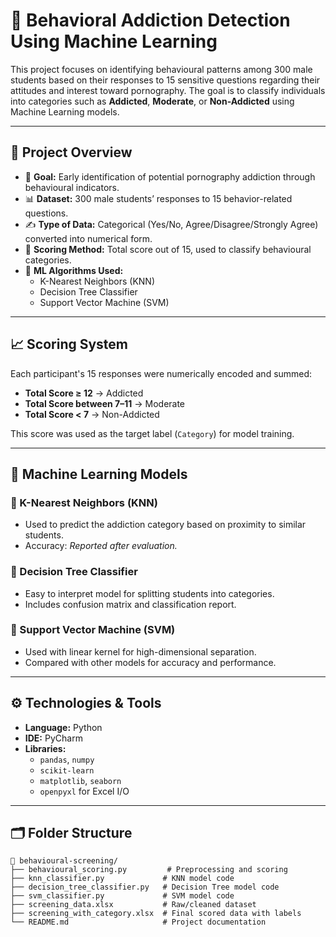 

# 🧠 Behavioral Addiction Detection Using Machine Learning

This project focuses on identifying behavioural patterns among 300 male students based on their responses to 15 sensitive questions regarding their attitudes and interest toward pornography. The goal is to classify individuals into categories such as **Addicted**, **Moderate**, or **Non-Addicted** using Machine Learning models.

---

## 📂 Project Overview

- 🎯 **Goal:** Early identification of potential pornography addiction through behavioural indicators.
- 📊 **Dataset:** 300 male students’ responses to 15 behavior-related questions.
- ✍️ **Type of Data:** Categorical (Yes/No, Agree/Disagree/Strongly Agree) converted into numerical form.
- 🧮 **Scoring Method:** Total score out of 15, used to classify behavioural categories.
- 🤖 **ML Algorithms Used:**
  - K-Nearest Neighbors (KNN)
  - Decision Tree Classifier
  - Support Vector Machine (SVM)

---

## 📈 Scoring System

Each participant's 15 responses were numerically encoded and summed:

- **Total Score ≥ 12** → Addicted  
- **Total Score between 7–11** → Moderate  
- **Total Score < 7** → Non-Addicted  

This score was used as the target label (`Category`) for model training.

---

## 🧠 Machine Learning Models

### 🔹 K-Nearest Neighbors (KNN)
- Used to predict the addiction category based on proximity to similar students.
- Accuracy: *Reported after evaluation.*

### 🔹 Decision Tree Classifier
- Easy to interpret model for splitting students into categories.
- Includes confusion matrix and classification report.

### 🔹 Support Vector Machine (SVM)
- Used with linear kernel for high-dimensional separation.
- Compared with other models for accuracy and performance.

---

## ⚙️ Technologies & Tools

- **Language:** Python  
- **IDE:** PyCharm  
- **Libraries:**
  - `pandas`, `numpy`
  - `scikit-learn`
  - `matplotlib`, `seaborn`
  - `openpyxl` for Excel I/O

---

## 🗂️ Folder Structure

```plaintext
📁 behavioural-screening/
├── behavioural_scoring.py         # Preprocessing and scoring
├── knn_classifier.py             # KNN model code
├── decision_tree_classifier.py   # Decision Tree model code
├── svm_classifier.py             # SVM model code
├── screening_data.xlsx           # Raw/cleaned dataset
├── screening_with_category.xlsx  # Final scored data with labels
└── README.md                     # Project documentation

